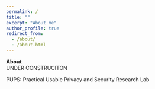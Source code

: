 ```yaml
---
permalink: /
title: ""
excerpt: "About me"
author_profile: true
redirect_from: 
  - /about/
  - /about.html
---
```


<b>About</b><br/>
UNDER CONSTRUCITON

PUPS: Practical Usable Privacy and Security Research Lab



 
<!-- <img src="/files/crysp-logo-word-clearbg-blackfg.png" alt="CrySP Logo" width="225" hspace="25"> 
 
<img src="/files/UniversityOfWaterloo_logo_horiz_rgb.png" alt="Waterloo Logo" width="275">
 
-->
